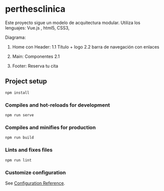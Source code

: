 # perthesclinica
Este proyecto sigue un modelo de acquitectura modular. 
Utiliza los lenguajes: Vue.js , html5, CSS3, 

Diagrama:
1. Home con Header: 
    1.1 Título + logo 
    2.2 barra de navegación con enlaces
2. Main: Componentes 
    2.1
        
3. Footer: Reserva tu cita








## Project setup
```
npm install
```

### Compiles and hot-reloads for development
```
npm run serve
```

### Compiles and minifies for production
```
npm run build
```

### Lints and fixes files
```
npm run lint
```

### Customize configuration
See [Configuration Reference](https://cli.vuejs.org/config/).
